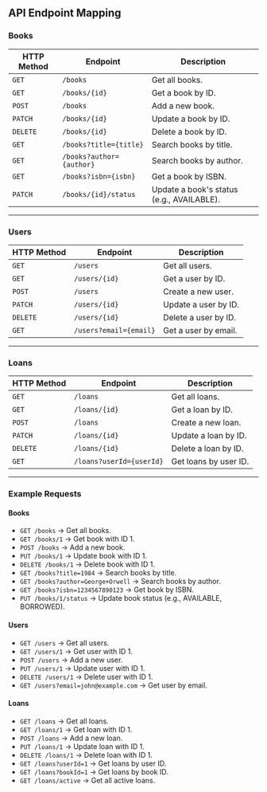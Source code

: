## API Endpoint Mapping

### Books

| **HTTP Method** | **Endpoint**             | **Description**                           |
| --------------- | ------------------------ | ----------------------------------------- |
| `GET`           | `/books`                 | Get all books.                            |
| `GET`           | `/books/{id}`            | Get a book by ID.                         |
| `POST`          | `/books`                 | Add a new book.                           |
| `PATCH`         | `/books/{id}`            | Update a book by ID.                      |
| `DELETE`        | `/books/{id}`            | Delete a book by ID.                      |
| `GET`           | `/books?title={title}`   | Search books by title.                    |
| `GET`           | `/books?author={author}` | Search books by author.                   |
| `GET`           | `/books?isbn={isbn}`     | Get a book by ISBN.                       |
| `PATCH`         | `/books/{id}/status`     | Update a book's status (e.g., AVAILABLE). |

---

### Users

| **HTTP Method** | **Endpoint**           | **Description**      |
| --------------- | ---------------------- | -------------------- |
| `GET`           | `/users`               | Get all users.       |
| `GET`           | `/users/{id}`          | Get a user by ID.    |
| `POST`          | `/users`               | Create a new user.   |
| `PATCH`         | `/users/{id}`          | Update a user by ID. |
| `DELETE`        | `/users/{id}`          | Delete a user by ID. |
| `GET`           | `/users?email={email}` | Get a user by email. |

---

### Loans

| **HTTP Method** | **Endpoint**             | **Description**       |
| --------------- | ------------------------ | --------------------- |
| `GET`           | `/loans`                 | Get all loans.        |
| `GET`           | `/loans/{id}`            | Get a loan by ID.     |
| `POST`          | `/loans`                 | Create a new loan.    |
| `PATCH`         | `/loans/{id}`            | Update a loan by ID.  |
| `DELETE`        | `/loans/{id}`            | Delete a loan by ID.  |
| `GET`           | `/loans?userId={userId}` | Get loans by user ID. |

---

### Example Requests

#### Books

-   `GET /books` → Get all books.
-   `GET /books/1` → Get book with ID 1.
-   `POST /books` → Add a new book.
-   `PUT /books/1` → Update book with ID 1.
-   `DELETE /books/1` → Delete book with ID 1.
-   `GET /books?title=1984` → Search books by title.
-   `GET /books?author=George+Orwell` → Search books by author.
-   `GET /books?isbn=1234567890123` → Get book by ISBN.
-   `PUT /books/1/status` → Update book status (e.g., AVAILABLE, BORROWED).

#### Users

-   `GET /users` → Get all users.
-   `GET /users/1` → Get user with ID 1.
-   `POST /users` → Add a new user.
-   `PUT /users/1` → Update user with ID 1.
-   `DELETE /users/1` → Delete user with ID 1.
-   `GET /users?email=john@example.com` → Get user by email.

#### Loans

-   `GET /loans` → Get all loans.
-   `GET /loans/1` → Get loan with ID 1.
-   `POST /loans` → Add a new loan.
-   `PUT /loans/1` → Update loan with ID 1.
-   `DELETE /loans/1` → Delete loan with ID 1.
-   `GET /loans?userId=1` → Get loans by user ID.
-   `GET /loans?bookId=1` → Get loans by book ID.
-   `GET /loans/active` → Get all active loans.
